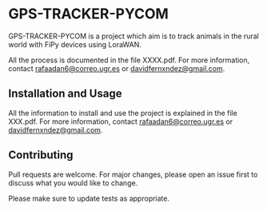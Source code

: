 # GPS-TRACKER-PYCOM

GPS-TRACKER-PYCOM is a project which aim is to track animals in the rural world with FiPy devices using LoraWAN.

All the process is documented in the file XXXX.pdf. For more information, contact rafaadan6@correo.ugr.es or davidfernxndez@gmail.com.

## Installation and Usage

All the information to install and use the project is explained in the file XXX.pdf. For more information, contact rafaadan6@correo.ugr.es or davidfernxndez@gmail.com.

## Contributing
Pull requests are welcome. For major changes, please open an issue first to discuss what you would like to change.

Please make sure to update tests as appropriate.

